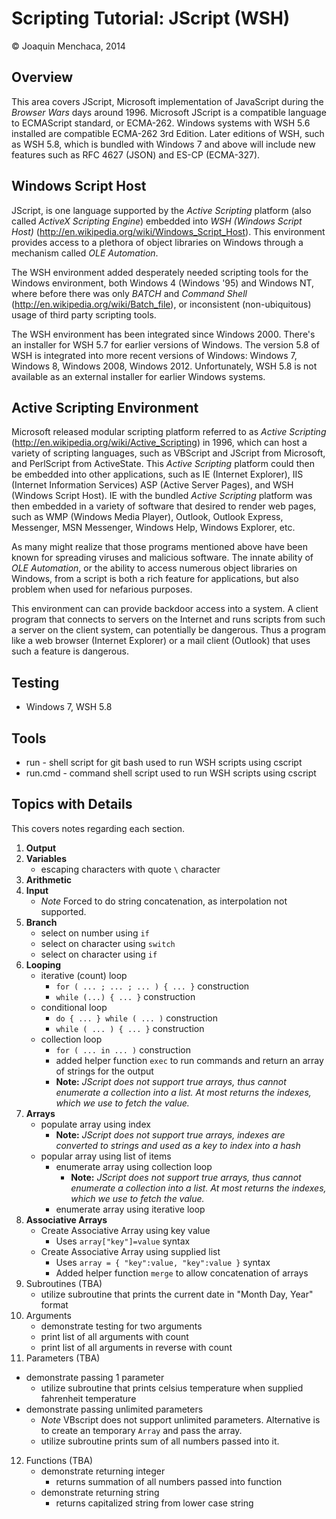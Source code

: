 # Scripting Tutorial: JScript (WSH)

© Joaquin Menchaca, 2014

## Overview

This area covers JScript, Microsoft implementation of JavaScript during the *Browser Wars* days around 1996.  Microsoft JScript is a compatible language to ECMAScript standard, or ECMA-262.  Windows systems with WSH 5.6 installed are compatible ECMA-262 3rd Edition.  Later editions of WSH, such as WSH 5.8, which is bundled with Windows 7 and above will include new features such as RFC 4627 (JSON) and ES-CP (ECMA-327).

## Windows Script Host

JScript, is one language supported by the *Active Scripting* platform (also called *ActiveX Scripting Engine*) embedded into *WSH (Windows Script Host)* (http://en.wikipedia.org/wiki/Windows_Script_Host).  This environment provides access to a plethora of object libraries on Windows through a mechanism called *OLE Automation*.  

The WSH environment added desperately needed scripting tools for the Windows environment, both Windows 4 (Windows '95) and Windows NT, where before there was only *BATCH* and *Command Shell* (http://en.wikipedia.org/wiki/Batch_file), or inconsistent (non-ubiquitous) usage of third party scripting tools.

The WSH environment has been integrated since Windows 2000.  There's an installer for WSH 5.7 for earlier versions of Windows.  The version 5.8 of WSH is integrated into more recent versions of Windows: Windows 7, Windows 8, Windows 2008, Windows 2012.  Unfortunately, WSH 5.8 is not available as an external installer for earlier Windows systems.

## Active Scripting Environment

Microsoft released modular scripting platform referred to as *Active Scripting* (http://en.wikipedia.org/wiki/Active_Scripting) in 1996, which can host a variety of scripting languages, such as VBScript and JScript from Microsoft, and PerlScript from ActiveState.  This *Active Scripting* platform could then be embedded into other applications, such as IE (Internet Explorer), IIS (Internet Information Services) ASP (Active Server Pages), and WSH (Windows Script Host).  IE with the bundled *Active Scripting* platform was then embedded in a variety of software that desired to render web pages, such as WMP (Windows Media Player), Outlook, Outlook Express, Messenger, MSN Messenger, Windows Help, Windows Explorer, etc.

As many might realize that those programs mentioned above have been known for spreading viruses and malicious software.  The innate ability of *OLE Automation*, or the ability to access numerous object libraries on Windows, from a script is both a rich feature for applications, but also problem when used for nefarious purposes.

This environment can can provide backdoor access into a system.  A client program that connects to servers on the Internet and runs scripts from such a server on the client system, can potentially be dangerous.  Thus a program like a web browser (Internet Explorer) or a mail client (Outlook) that uses such a feature is dangerous.

## Testing

* Windows 7, WSH 5.8
 
## Tools

* run - shell script for git bash used to run WSH scripts using cscript
* run.cmd - command shell script used to run WSH scripts using cscript

## Topics with Details 

This covers notes regarding each section.

1. **Output**
2. **Variables**
   * escaping characters with quote ```\``` character
3. **Arithmetic**
4. **Input**
   * *Note* Forced to do string concatenation, as interpolation not supported.
5. **Branch**
   * select on number using ```if```
   * select on character using ```switch```
   * select on character using ```if```
6. **Looping**
   * iterative (count) loop
     * ```for ( ... ; ... ; ... ) { ... }``` construction
     * ```while (...) { ... }``` construction
   * conditional loop
     * ```do { ... } while ( ... )``` construction
     * ```while ( ... ) { ... }``` construction
   * collection loop
     * ```for ( ... in ... )``` construction
     * added helper function ```exec``` to run commands and return an array of strings for the output
     * **Note:** *JScript does not support true arrays, thus cannot enumerate a collection into a list.  At most returns the indexes, which we use to fetch the value.*
7. **Arrays**
   * populate array using index
     * **Note:** *JScript does not support true arrays, indexes are converted to strings and used as a key to index into a hash*
   * popular array using list of items
     * enumerate array using collection loop
       * **Note:** *JScript does not support true arrays, thus cannot enumerate a collection into a list.  At most returns the indexes, which we use to fetch the value.*
     * enumerate array using iterative loop
8. **Associative Arrays**
   * Create Associative Array using key value
     * Uses ```array["key"]=value``` syntax
   * Create Associative Array using supplied list
     * Uses ```array = { "key":value, "key":value }``` syntax
     * Added helper function ```merge``` to allow concatenation of arrays
9. Subroutines (TBA)
   * utilize subroutine that prints the current date in "Month Day, Year" format
10. Arguments
    * demonstrate testing for two arguments
    * print list of all arguments with count
    * print list of all arguments in reverse with count
11. Parameters (TBA)
   * demonstrate passing 1 parameter
     * utilize subroutine that prints celsius temperature when supplied fahrenheit temperature
   * demonstrate passing unlimited parameters
     * *Note* VBscript does not support unlimited parameters.  Alternative is to create an temporary ```Array``` and pass the array.
     * utilize subroutine prints sum of all numbers passed into it.
12. Functions (TBA)
    * demonstrate returning integer
      * returns summation of all numbers passed into function 
    * demonstrate returning string
      * returns capitalized string from lower case string 
